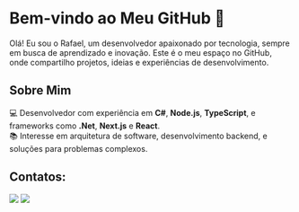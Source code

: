 # Bem-vindo ao Meu GitHub 👋

Olá! Eu sou o Rafael, um desenvolvedor apaixonado por tecnologia, sempre em busca de aprendizado e inovação. Este é o meu espaço no GitHub, onde compartilho projetos, ideias e experiências de desenvolvimento.

## Sobre Mim

💻 Desenvolvedor com experiência em **C#**, **Node.js**, **TypeScript**, e frameworks como **.Net**, **Next.js** e **React**.  
📚 Interesse em arquitetura de software, desenvolvimento backend, e soluções para problemas complexos.  



<!-- 
## Estatísticas GitHub
Este bloco exibe as estatísticas do GitHub, incluindo as linguagens mais usadas e o resumo de atividades do perfil. 
Os widgets são gerados por meio do serviço GitHub Readme Stats.

Para utilizá-los, basta descomentar o código abaixo e substituir `RafaelCss` pelo seu nome de usuário no GitHub.
<div>
<a href="https://github.com/RafaelCss">
<img height="180em" src="https://github-readme-stats.vercel.app/api/top-langs/?username=RafaelCss&layout=compact&langs_count=7&theme=dracula"/>
<img height="180em" src="https://github-readme-stats.vercel.app/api?username=RafaelCss&show_icons=true&theme=dracula&include_all_commits=true&count_private=true"/>
</a>
</div>
-->

  

<!--![Snake animation](https://github.com/RafaelCss/RafaelCss/blob/output/github-contribution-grid-snake.svg) -->

  
  
  
  
  ## Contatos:
 <div>
<a href = "mailto:rf2014souza@gmail.com"><img src="https://img.shields.io/badge/Gmail-D14836?style=for-the-badge&logo=gmail&logoColor=white" target="_blank"></a>
<a href="https://www.linkedin.com/in/rafael-carlos-a1a007201" target="_blank"><img src="https://img.shields.io/badge/-LinkedIn-%230077B5?style=for-the-badge&logo=linkedin&logoColor=white" target="_blank"></a>
</div>

